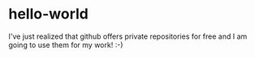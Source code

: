 # hello-world
I've just realized that github offers private repositories for free and I am going to use them for my work! :-)
